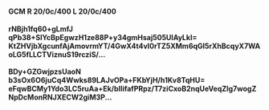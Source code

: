 #### GCM R 20/0c/400 L 20/0c/400
**rNBjh1fq60+gLmfJ**<br/>**qPb38+SlYcBpEgwzH1ze88P+y34gmHsaj505UlAyLkI=**<br/>**KtZHVjbXgcunfAjAmovrmYT/4GwX4t4vI0rTZ5XMm6qGl5rXhBcqyX7WAoLG5fLLCTViznuS19rcziS/...**<br/><br/>
**BDy+GZGwjpzsUaoN**<br/>**b3sOx6O6juCq4Wwks89LAJvOPa+FKbYjH/h1Kv8TqHU=**<br/>**eFqwBCMy1Ydo3LC5ruAa+Ek/bIIifafPRpz/T7ziCxoB2nqUeVeqZIg7wogZNpDcMonRNJXECW2giM3P...**